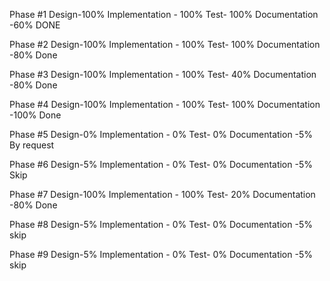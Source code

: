 Phase #1
Design-100%
Implementation - 100%
Test- 100%
Documentation -60%
DONE

Phase #2
Design-100%
Implementation - 100%
Test- 100%
Documentation -80%
Done

Phase #3
Design-100%
Implementation - 100%
Test- 40%
Documentation -80%
Done

Phase #4 Design-100%
Implementation - 100%
Test- 100%
Documentation -100%
Done

Phase #5
Design-0%
Implementation - 0%
Test- 0%
Documentation -5% By request

Phase #6
Design-5%
Implementation - 0%
Test- 0%
Documentation -5% Skip

Phase #7
Design-100%
Implementation - 100%
Test- 20%
Documentation -80%
Done

Phase #8
Design-5%
Implementation - 0%
Test- 0%
Documentation -5%
skip

Phase #9
Design-5%
Implementation - 0%
Test- 0%
Documentation -5%
skip